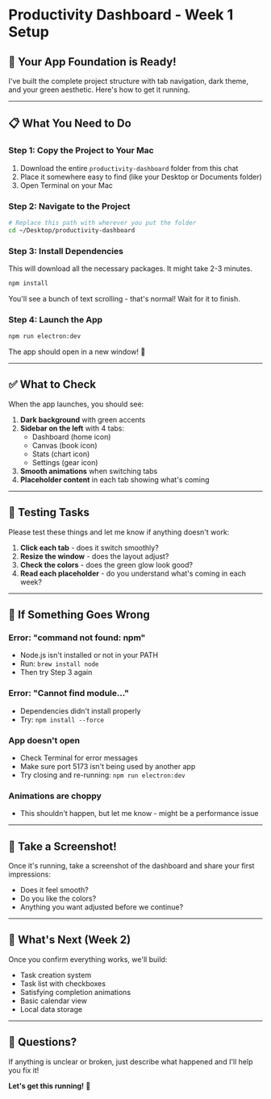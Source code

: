 # Productivity Dashboard - Week 1 Setup

## 🎉 Your App Foundation is Ready!

I've built the complete project structure with tab navigation, dark theme, and your green aesthetic. Here's how to get it running.

---

## 📋 What You Need to Do

### Step 1: Copy the Project to Your Mac

1. Download the entire `productivity-dashboard` folder from this chat
2. Place it somewhere easy to find (like your Desktop or Documents folder)
3. Open Terminal on your Mac

### Step 2: Navigate to the Project

```bash
# Replace this path with wherever you put the folder
cd ~/Desktop/productivity-dashboard
```

### Step 3: Install Dependencies

This will download all the necessary packages. It might take 2-3 minutes.

```bash
npm install
```

You'll see a bunch of text scrolling - that's normal! Wait for it to finish.

### Step 4: Launch the App

```bash
npm run electron:dev
```

The app should open in a new window! 🚀

---

## ✅ What to Check

When the app launches, you should see:

1. **Dark background** with green accents
2. **Sidebar on the left** with 4 tabs:
   - Dashboard (home icon)
   - Canvas (book icon)
   - Stats (chart icon)
   - Settings (gear icon)
3. **Smooth animations** when switching tabs
4. **Placeholder content** in each tab showing what's coming

---

## 🧪 Testing Tasks

Please test these things and let me know if anything doesn't work:

1. **Click each tab** - does it switch smoothly?
2. **Resize the window** - does the layout adjust?
3. **Check the colors** - does the green glow look good?
4. **Read each placeholder** - do you understand what's coming in each week?

---

## 🐛 If Something Goes Wrong

### Error: "command not found: npm"
- Node.js isn't installed or not in your PATH
- Run: `brew install node`
- Then try Step 3 again

### Error: "Cannot find module..."
- Dependencies didn't install properly
- Try: `npm install --force`

### App doesn't open
- Check Terminal for error messages
- Make sure port 5173 isn't being used by another app
- Try closing and re-running: `npm run electron:dev`

### Animations are choppy
- This shouldn't happen, but let me know - might be a performance issue

---

## 📸 Take a Screenshot!

Once it's running, take a screenshot of the dashboard and share your first impressions:
- Does it feel smooth?
- Do you like the colors?
- Anything you want adjusted before we continue?

---

## 🎯 What's Next (Week 2)

Once you confirm everything works, we'll build:
- Task creation system
- Task list with checkboxes
- Satisfying completion animations
- Basic calendar view
- Local data storage

---

## 💬 Questions?

If anything is unclear or broken, just describe what happened and I'll help you fix it!

**Let's get this running!** 🚀
